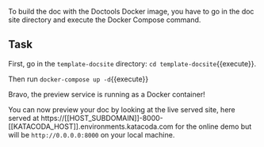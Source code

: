 To build the doc with the Doctools Docker image, you have to go in the doc site directory and execute the Docker Compose command.

## Task

First, go in the `template-docsite` directory: `cd template-docsite`{{execute}}.

Then run `docker-compose up -d`{{execute}}

Bravo, the preview service is running as a Docker container!

You can now preview your doc by looking at the live served site, here served at https://[[HOST_SUBDOMAIN]]-8000-[[KATACODA_HOST]].environments.katacoda.com for the online demo but will be `http://0.0.0.0:8000` on your local machine.
